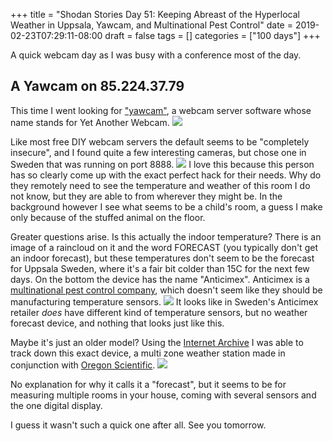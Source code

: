 +++
title = "Shodan Stories Day 51: Keeping Abreast of the Hyperlocal Weather in Uppsala, Yawcam, and Multinational Pest Control"
date = 2019-02-23T07:29:11-08:00
draft = false
tags = []
categories = ["100 days"]
+++

A quick webcam day as I was busy with a conference most of the day.

## A Yawcam on 85.224.37.79
This time I went looking for ["yawcam"](https://www.yawcam.com/), a webcam server software whose name stands for Yet Another Webcam.
![](/images/100Days/Day51/yawcam.png)

Like most free DIY webcam servers the default seems to be "completely insecure", and I found quite a few interesting cameras, but chose one in Sweden that was running on port 8888.
![](/images/100Days/Day51/weather.png)
I love this because this person has so clearly come up with the exact perfect hack for their needs. Why do they remotely need to see the temperature and weather of this room I do not know, but they are able to from wherever they might be. In the background however I see what seems to be a child's room, a guess I make only because of the stuffed animal on the floor.

Greater questions arise. Is this actually the indoor temperature? There is an image of a raincloud on it and the word FORECAST (you typically don't get an indoor forecast), but these temperatures don't seem to be the forecast for Uppsala Sweden, where it's a fair bit colder than 15C for the next few days. On the bottom the device has the name "Anticimex". Anticimex is a [multinational pest control company](https://en.wikipedia.org/wiki/Anticimex), which doesn't seem like they should be manufacturing temperature sensors.
![](/images/100Days/Day51/thermostat.png)
It looks like in Sweden's Anticimex retailer _does_ have different kind of temperature sensors, but no weather forecast device, and nothing that looks just like this.

Maybe it's just an older model? Using the [Internet Archive](https://web.archive.org/web/20180105091953/https://shop.anticimex.com/vatten-och-fukt/digitalfuktmatare) I was able to track down this exact device, a multi zone weather station made in conjunction with [Oregon Scientific](https://store.oregonscientific.com/us/).
![](/images/100Days/Day51/older.png)


No explanation for why it calls it a "forecast", but it seems to be for measuring multiple rooms in your house, coming with several sensors and the one digital display.

I guess it wasn't such a quick one after all. See you tomorrow.
